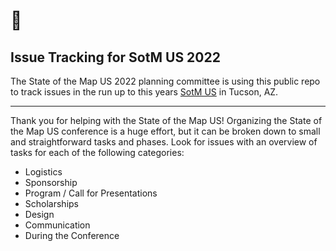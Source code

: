 # 🌵
## Issue Tracking for SotM US 2022

The State of the Map US 2022 planning committee is using this public repo to track issues in the run up to this years [SotM US](https://2020.stateofthemap.us) in Tucson, AZ.

---

Thank you for helping with the State of the Map US! Organizing the State of the Map US conference is a huge effort, but it can be broken down to small and straightforward tasks and phases. Look for issues with an overview of tasks for each of the following categories:
 
 - Logistics
 - Sponsorship
 - Program / Call for Presentations
 - Scholarships
 - Design 
 - Communication
 - During the Conference
